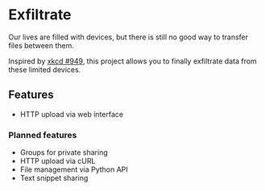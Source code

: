# Exfiltrate
Our lives are filled with devices, but there is still no good way to transfer files between them.

Inspired by [xkcd #949](https://xkcd.com/949/), this project allows you to finally exfiltrate data from these limited devices.

## Features
* HTTP upload via web interface

### Planned features
* Groups for private sharing
* HTTP upload via cURL
* File management via Python API
* Text snippet sharing
